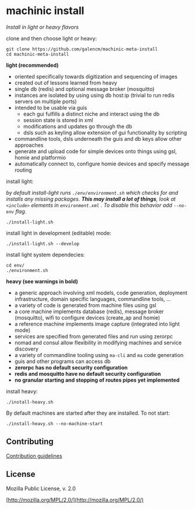 # machinic install

_Install in light or heavy flavors_

clone and then choose light or heavy:

```
git clone https://github.com/galencm/machinic-meta-install
cd machinic-meta-install
```

**light (recommended)**

* oriented specifically towards digitization and sequencing of images
* created out of lessons learned from heavy
* single db (redis) and optional message broker (mosquitto)
* instances are isolated by using using db host:ip (trivial to run redis servers on multiple ports)
* intended to be usable via guis
  * each gui fulfills a distinct niche and interact using the db
  * session state is stored in xml
  * modifications and updates go through the db
  * dsls such as keyling allow extension of gui functionality by scripting
* commandline tools, dsls underneath the guis and db keys allow other approaches
* generate and upload code for simple devices onto things using gsl, homie and platformio
* automatically connect to, configure homie devices and specify message routing

install light:

_by default install-light runs `./env/environment.sh` which checks for and installs any missing packages. **This may install a lot of things**, look at `<include>` elements in `environment.xml` . To disable this behavior add `--no-env` flag._

```
./install-light.sh

```

install light in development (editable) mode:

```
./install-light.sh --develop
```

install light system dependecies:

```
cd env/
./environment.sh
```

**heavy (see warnings in bold)**

* a generic approach involving xml models, code generation, deployment infrastructure, domain specific languages, commandline tools, ...
* a variety of code is generated from machine files using gsl
* a core machine implements database (redis), message broker (mosquitto), wifi to configure devices (create_ap and homie)
* a reference machine implements image capture (integrated into light mode)
* services are specified from generated files and run using zerorpc
* nomad and consul allow flexibility in modifying machines and service discovery
* a variety of commandline tooling using `ma-cli` and `ma` code generation
* guis and other programs can access db
* **zerorpc has no default security configuration**
* **redis and mosquitto have no default security configuration**
* **no granular starting and stopping of routes pipes yet implemented**

install heavy:

```
./install-heavy.sh

```
By default machines are started after they are installed. To not start:

```
./install-heavy.sh --no-machine-start
``` 

## Contributing

[Contribution guidelines](CONTRIBUTING.md)

## License

Mozilla Public License, v. 2.0

[http://mozilla.org/MPL/2.0/](http://mozilla.org/MPL/2.0/)
